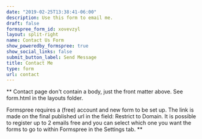 ```yaml
---
date: "2019-02-25T13:38:41-06:00"
description: Use this form to email me.
draft: false
formspree_form_id: xovevzyl
layout: split-right
name: Contact Us Form
show_poweredby_formspree: true
show_social_links: false
submit_button_label: Send Message
title: Contact Me
type: form
url: contact
---
```


** Contact page don't contain a body, just the front matter above.
See form.html in the layouts folder.

Formspree requires a (free) account and new form to be set up. The link is made on the final published url in the field: Restrict to Domain. It is possible to register up to 2 emails free and you can select which one you want the forms to go to within Formspree in the Settings tab.
**
